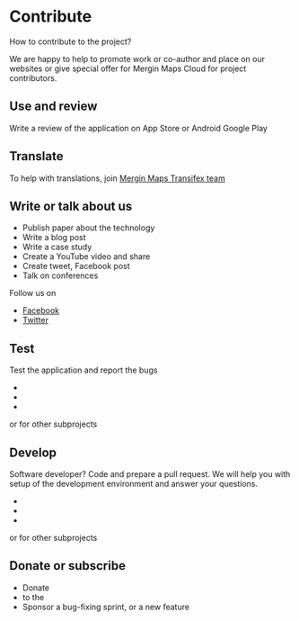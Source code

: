 # Contribute

How to contribute to the project? 

We are happy to help to promote work or co-author and place on our websites or give special offer for Mergin Maps Cloud for project contributors.

<CommunityJoin />

## Use and review

Write a review of the application on App Store or Android Google Play

<AppDownload />

## Translate

 To help with translations, join [Mergin Maps Transifex team](https://www.transifex.com/lutra-consulting/input)

## Write or talk about us 
 
 - Publish paper about the technology
 - Write a blog post 
 - Write a case study 
 - Create a YouTube video and share
 - Create tweet, Facebook post 
 - Talk on conferences

 Follow us on 

 - [Facebook](https://www.facebook.com/lutraconsulting)
 - [Twitter](https://twitter.com/lutraconsulting)

## Test

Test the application and report the bugs

 - <GitHubRepo id="lutraconsulting/input/issues" desc="Mergin Maps Input" />
 - <GitHubRepo id="lutraconsulting/mergin/issues" desc="Mergin Maps Cloud" />
 - <GitHubRepo id="lutraconsulting/qgis-mergin-plugin/issues" desc="Mergin Maps Plugin for QGIS" />
 
or for other subprojects

## Develop

Software developer? Code and prepare a pull request. We will help you with setup of the development environment and answer your questions.
 
 - <GitHubRepo id="lutraconsulting/input" desc="Mergin Maps Input" />
 - <GitHubRepo id="lutraconsulting/mergin" desc="Mergin Maps Cloud" />
 - <GitHubRepo id="lutraconsulting/qgis-mergin-plugin" desc="Mergin Maps Plugin for QGIS" />

or for other subprojects

## Donate or subscribe

 - Donate
 - <AppDomainNameLink  desc="Subscribe" /> to the <MainPlatformName />
 - Sponsor a bug-fixing sprint, or a new feature
